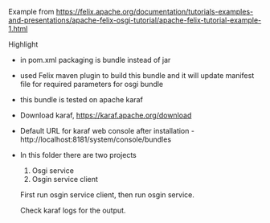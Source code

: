 Example from https://felix.apache.org/documentation/tutorials-examples-and-presentations/apache-felix-osgi-tutorial/apache-felix-tutorial-example-1.html

Highlight

- in pom.xml packaging is bundle instead of jar
- used Felix maven plugin to build this bundle and it will update manifest file for required parameters for osgi bundle

- this bundle is tested on apache karaf 
- Download karaf, https://karaf.apache.org/download
- Default URL for karaf web console after installation - http://localhost:8181/system/console/bundles


- In this folder there are two projects
  1. Osgi service
  2. Osgin service client
  
  First run osgin service client, then run osgin service.
  
  Check karaf logs for the output.
  


